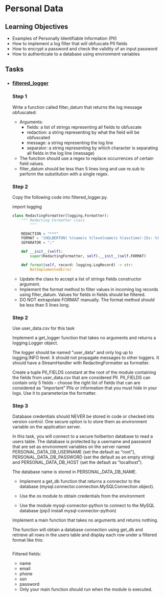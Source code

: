 # Personal Data

## Learning Objectives

* Examples of Personally Identifiable Information (PII)
* How to implement a log filter that will obfuscate PII fields
* How to encrypt a password and check the validity of an input password
* How to authenticate to a database using environment variables

## Tasks

* ### [filtered_logger](filtered_logger.py)

  ### Step 1
  Write a function called filter_datum that returns the log message obfuscated:

  * Arguments:
    * fields: a list of strings representing all fields to obfuscate
    * redaction: a string representing by what the field will be obfuscated
    * message: a string representing the log line
    * separator: a string representing by which character is separating all fields in the log line (message)
  * The function should use a regex to replace occurrences of certain field values.
  * filter_datum should be less than 5 lines long and use re.sub to perform the substitution with a single regex.

  ### Step 2

  Copy the following code into filtered_logger.py.

  import logging

  ```Python
  class RedactingFormatter(logging.Formatter):
      """ Redacting Formatter class
          """

      REDACTION = "***"
      FORMAT = "[HOLBERTON] %(name)s %(levelname)s %(asctime)-15s: %(message)s"
      SEPARATOR = ";"

      def __init__(self):
          super(RedactingFormatter, self).__init__(self.FORMAT)

      def format(self, record: logging.LogRecord) -> str:
          NotImplementedError
  ```
  * Update the class to accept a list of strings fields constructor argument.
  * Implement the format method to filter values in incoming log records using filter_datum. Values for fields in fields should be filtered.
  * DO NOT extrapolate FORMAT manually. The format method should be less than 5 lines long.

  ### Step 2

  Use user_data.csv for this task

  Implement a get_logger function that takes no arguments and returns a logging.Logger object.

  The logger should be named "user_data" and only log up to logging.INFO level. It should not propagate messages to other loggers. It should have a StreamHandler with RedactingFormatter as formatter.

  Create a tuple PII_FIELDS constant at the root of the module containing the fields from user_data.csv that are considered PII. PII_FIELDS can contain only 5 fields - choose the right list of fields that can are considered as “important” PIIs or information that you must hide in your logs. Use it to parameterize the formatter.

  ### Step 3

  Database credentials should NEVER be stored in code or checked into version control. One secure option is to store them as environment variable on the application server.

  In this task, you will connect to a secure holberton database to read a users table. The database is protected by a username and password that are set as environment variables on the server named PERSONAL_DATA_DB_USERNAME (set the default as “root”), PERSONAL_DATA_DB_PASSWORD (set the default as an empty string) and PERSONAL_DATA_DB_HOST (set the default as “localhost”).

  The database name is stored in PERSONAL_DATA_DB_NAME.

  * Implement a get_db function that returns a connector to the database (mysql.connector.connection.MySQLConnection object).

  * Use the os module to obtain credentials from the environment
  * Use the module mysql-connector-python to connect to the MySQL database (pip3 install mysql-connector-python)

  Implement a main function that takes no arguments and returns nothing.

  The function will obtain a database connection using get_db and retrieve all rows in the users table and display each row under a filtered format like this:

  ```[HOLBERTON] user_data INFO 2019-11-19 18:37:59,596: name=***; email=***; phone=***; ssn=***; password=***; ip=e848:e856:4e0b:a056:54ad:1e98:8110:ce1b; last_login=2019-11-14T06:16:24; user_agent=Mozilla/5.0 (compatible; MSIE 9.0; Windows NT 6.1; WOW64; Trident/5.0; KTXN);
  ```
  Filtered fields:

  * name
  * email
  * phone
  * ssn
  * password
  * Only your main function should run when the module is executed.
